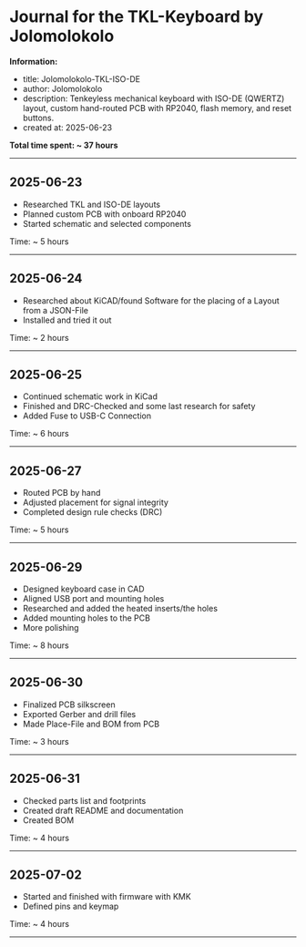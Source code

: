 # Journal for the TKL-Keyboard by Jolomolokolo

**Information:**

- title: Jolomolokolo-TKL-ISO-DE  
- author: Jolomolokolo  
- description: Tenkeyless mechanical keyboard with ISO-DE (QWERTZ) layout, custom hand-routed PCB with RP2040, flash memory, and reset buttons.  
- created at: 2025-06-23  

**Total time spent: ~ 37 hours**

---

## 2025-06-23

- Researched TKL and ISO-DE layouts  
- Planned custom PCB with onboard RP2040  
- Started schematic and selected components  

Time: ~ 5 hours

---

## 2025-06-24

- Researched about KiCAD/found Software for the placing of a Layout from a JSON-File
- Installed and tried it out 

Time: ~ 2 hours

---

## 2025-06-25

- Continued schematic work in KiCad  
- Finished and DRC-Checked and some last research for safety
- Added Fuse to USB-C Connection

Time: ~ 6 hours

---

## 2025-06-27

- Routed PCB by hand  
- Adjusted placement for signal integrity  
- Completed design rule checks (DRC)  

Time: ~ 5 hours

---

## 2025-06-29

- Designed keyboard case in CAD  
- Aligned USB port and mounting holes
- Researched and added the heated inserts/the holes
- Added mounting holes to the PCB
- More polishing  

Time: ~ 8 hours

---

## 2025-06-30

- Finalized PCB silkscreen    
- Exported Gerber and drill files
- Made Place-File and BOM from PCB

Time: ~ 3 hours

---

## 2025-06-31

- Checked parts list and footprints  
- Created draft README and documentation
- Created BOM

Time: ~ 4 hours

---

## 2025-07-02

- Started and finished with firmware with KMK  
- Defined pins and keymap

Time: ~ 4 hours

---